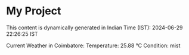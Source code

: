 # My Project

This content is dynamically generated in Indian Time (IST): 2024-06-29 22:26:25 IST


Current Weather in Coimbatore:
Temperature: 25.88 °C
Condition: mist
